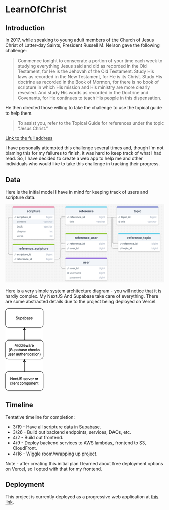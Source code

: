 # LearnOfChrist

## Introduction

In 2017, while speaking to young adult members of the Church of Jesus Christ of Latter-day Saints, President Russell M. Nelson gave the following challenge:

> Commence tonight to consecrate a portion of your time each week to studying everything Jesus said and did as recorded in the Old Testament, for He is the Jehovah of the Old Testament. Study His laws as recorded in the New Testament, for He is its Christ. Study His doctrine as recorded in the Book of Mormon, for there is no book of scripture in which His mission and His ministry are more clearly revealed. And study His words as recorded in the Doctrine and Covenants, for He continues to teach His people in this dispensation.

He then directed those willing to take the challenge to use the topical guide to help them.

> To assist you, refer to the Topical Guide for references under the topic “Jesus Christ.”

[Link to the full address](https://www.churchofjesuschrist.org/media/video/2017-01-1000-worldwide-devotional-january-2017?lang=eng&alang=eng&collectionId=951fc19a58ee4fa9bc6ea207fcf2b557)

I have personally attempted this challenge several times and, though I'm not blaming this for my failures to finish, it was hard to keep track of what I had read. So, I have decided to create a web app to help me and other individuals who would like to take this challenge in tracking their progress.

## Data

Here is the initial model I have in mind for keeping track of users and scripture data.

![Entity relationship diagram](erd.png)

Here is a very simple system architecture diagram - you will notice that it is hardly complex. My NextJS And Supabase take care of everything. There are some abstracted details due to the project being deployed on Vercel.

![System diagram](simple_system_diagram.png)

## Timeline

Tentative timeline for completion:

- 3/19 - Have all scripture data in Supabase.
- 3/26 - Build out backend endpoints, services, DAOs, etc.
- 4/2 - Build out frontend.
- 4/9 - Deploy backend services to AWS lambdas, frontend to S3, CloudFront.
- 4/16 - Wiggle room/wrapping up project.

Note - after creating this initial plan I learned about free deployment options on Vercel, so I opted with that for my frontend.

## Deployment

This project is currently deployed as a progressive web application at [this link](https://learnofchrist.vercel.app).
